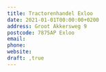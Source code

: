 ```yaml
---
title: Tractorenhandel Exloo
date: 2021-01-01T00:00:00+0200
address: Groot Akkersweg 9
postcode: 7875AP Exloo
email: 
phone: 
website: 
draft: ,true
---
```


